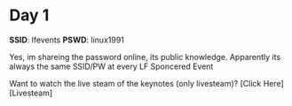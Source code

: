 # Day 1

**SSID**: lfevents
**PSWD**: linux1991

Yes, im shareing the password online, its public knowledge. Apparently its always the same SSID/PW at every LF Sponcered Event

Want to watch the live steam of the keynotes (only livesteam)? [Click Here][Livesteam]

[Livestream]: http://events.linuxfoundation.org/events/linuxon-north-america/program/live-video-stream
